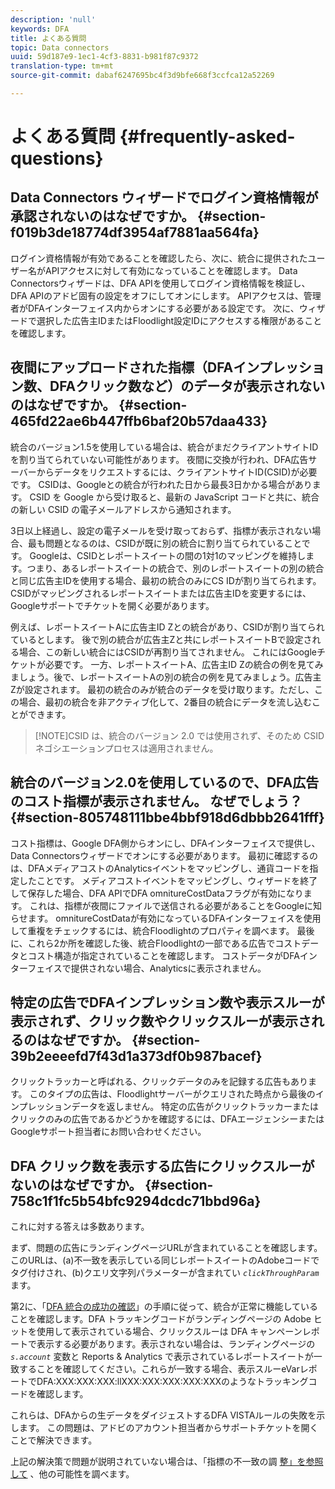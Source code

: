 ```yaml
---
description: 'null'
keywords: DFA
title: よくある質問
topic: Data connectors
uuid: 59d187e9-1ec1-4cf3-8831-b981f87c9372
translation-type: tm+mt
source-git-commit: dabaf6247695bc4f3d9bfe668f3ccfca12a52269

---
```



# よくある質問 {#frequently-asked-questions}

## Data Connectors ウィザードでログイン資格情報が承認されないのはなぜですか。 {#section-f019b3de18774df3954af7881aa564fa}

ログイン資格情報が有効であることを確認したら、次に、統合に提供されたユーザー名がAPIアクセスに対して有効になっていることを確認します。 Data Connectorsウィザードは、DFA APIを使用してログイン資格情報を検証し、DFA APIのアドビ固有の設定をオフにしてオンにします。 APIアクセスは、管理者がDFAインターフェイス内からオンにする必要がある設定です。 次に、ウィザードで選択した広告主IDまたはFloodlight設定IDにアクセスする権限があることを確認します。

## 夜間にアップロードされた指標（DFAインプレッション数、DFAクリック数など）のデータが表示されないのはなぜですか。 {#section-465fd22ae6b447ffb6baf20b57daa433}

統合のバージョン1.5を使用している場合は、統合がまだクライアントサイトIDを割り当てられていない可能性があります。 夜間に交換が行われ、DFA広告サーバーからデータをリクエストするには、クライアントサイトID(CSID)が必要です。 CSIDは、Googleとの統合が行われた日から最長3日かかる場合があります。 CSID を Google から受け取ると、最新の JavaScript コードと共に、統合の新しい CSID の電子メールアドレスから通知されます。

3日以上経過し、設定の電子メールを受け取っておらず、指標が表示されない場合、最も問題となるのは、CSIDが既に別の統合に割り当てられていることです。 Googleは、CSIDとレポートスイートの間の1対1のマッピングを維持します。つまり、あるレポートスイートの統合で、別のレポートスイートの別の統合と同じ広告主IDを使用する場合、最初の統合のみにCS IDが割り当てられます。 CSIDがマッピングされるレポートスイートまたは広告主IDを変更するには、Googleサポートでチケットを開く必要があります。

例えば、レポートスイートAに広告主ID Zとの統合があり、CSIDが割り当てられているとします。 後で別の統合が広告主Zと共にレポートスイートBで設定される場合、この新しい統合にはCSIDが再割り当てされません。 これにはGoogleチケットが必要です。 一方、レポートスイートA、広告主ID Zの統合の例を見てみましょう。後で、レポートスイートAの別の統合の例を見てみましょう。広告主Zが設定されます。 最初の統合のみが統合のデータを受け取ります。ただし、この場合、最初の統合を非アクティブ化して、2番目の統合にデータを流し込むことができます。

>[!NOTE]CSID は、統合のバージョン 2.0 では使用されず、そのため CSID ネゴシエーションプロセスは適用されません。

## 統合のバージョン2.0を使用しているので、DFA広告のコスト指標が表示されません。 なぜでしょう？ {#section-805748111bbe4bbf918d6dbbb2641fff}

コスト指標は、Google DFA側からオンにし、DFAインターフェイスで提供し、Data Connectorsウィザードでオンにする必要があります。 最初に確認するのは、DFAメディアコストのAnalyticsイベントをマッピングし、通貨コードを指定したことです。 メディアコストイベントをマッピングし、ウィザードを終了して保存した場合、DFA APIでDFA omnitureCostDataフラグが有効になります。 これは、指標が夜間にファイルで送信される必要があることをGoogleに知らせます。 omnitureCostDataが有効になっているDFAインターフェイスを使用して重複をチェックするには、統合Floodlightのプロパティを調べます。 最後に、これら2か所を確認した後、統合Floodlightの一部である広告でコストデータとコスト構造が指定されていることを確認します。 コストデータがDFAインターフェイスで提供されない場合、Analyticsに表示されません。

## 特定の広告でDFAインプレッション数や表示スルーが表示されず、クリック数やクリックスルーが表示されるのはなぜですか。 {#section-39b2eeeefd7f43d1a373df0b987bacef}

クリックトラッカーと呼ばれる、クリックデータのみを記録する広告もあります。 このタイプの広告は、Floodlightサーバーがクエリされた時点から最後のインプレッションデータを返しません。 特定の広告がクリックトラッカーまたはクリックのみの広告であるかどうかを確認するには、DFAエージェンシーまたはGoogleサポート担当者にお問い合わせください。

## DFA クリック数を表示する広告にクリックスルーがないのはなぜですか。 {#section-758c1f1fc5b54bfc9294dcdc71bbd96a}

これに対する答えは多数あります。

まず、問題の広告にランディングページURLが含まれていることを確認します。このURLは、(a)不一致を表示している同じレポートスイートのAdobeコードでタグ付けされ、(b)クエリ文字列パラメーターが含まれてい *`clickThroughParam`* ます。

第2に、「[DFA 統合の成功の確認](../dfa-data-connector-analytics/dfa-integration.md)」の手順に従って、統合が正常に機能していることを確認します。DFA トラッキングコードがランディングページの Adobe ヒットを使用して表示されている場合、クリックスルーは DFA キャンペーンレポートで表示する必要があります。表示されない場合は、ランディングページの *`s.account`* 変数と Reports &amp; Analytics で表示されているレポートスイートが一致することを確認してください。これらが一致する場合、表示スルーeVarレポートでDFA:XXX:XXX:XXX:llXXX:XXX:XXX:XXX:XXXのようなトラッキングコードを確認します。

これらは、DFAからの生データをダイジェストするDFA VISTAルールの失敗を示します。 この問題は、アドビのアカウント担当者からサポートチケットを開くことで解決できます。

上記の解決策で問題が説明されていない場合は、「指標の不一致の調 [整」を参照して](../dfa-data-connector-analytics/dfa-reconciling-metric-discrepancies.md) 、他の可能性を調べます。
